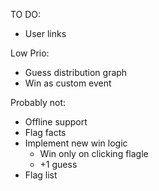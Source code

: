 TO DO:
- User links

Low Prio:
- Guess distribution graph
- Win as custom event

Probably not:
- Offline support
- Flag facts
- Implement new win logic
    - Win only on clicking flagle
    - +1 guess
- Flag list